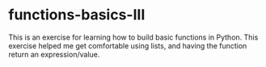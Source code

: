# functions-basics-III
This is an exercise for learning how to build basic functions in Python. This exercise helped me get comfortable using lists, and having the function return an expression/value.
